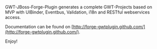 GWT-JBoss-Forge-Plugin generates a complete GWT-Projects based on MVP with UIBinder, Eventbus, Validation, i18n and RESTful webservices access.

Documentation can be found on [http://forge-gwtplugin.github.com/](http://forge-gwtplugin.github.com/).

Enjoy!  
